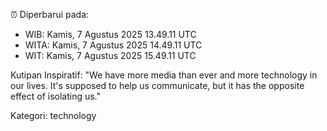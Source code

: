 ⏰ Diperbarui pada:
- WIB: Kamis, 7 Agustus 2025 13.49.11 UTC
- WITA: Kamis, 7 Agustus 2025 14.49.11 UTC
- WIT: Kamis, 7 Agustus 2025 15.49.11 UTC

Kutipan Inspiratif:
"We have more media than ever and more technology in our lives. It's supposed to help us communicate, but it has the opposite effect of isolating us."


Kategori: technology


